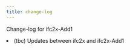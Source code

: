 ```yaml
---
title: change-log
---
```


<p> Change-log for ifc2x-Add1 </p>

<li>(tbc) Updates between ifc2x and ifc2x-Add1</li>
